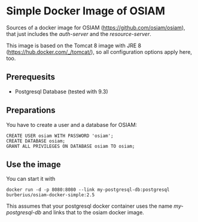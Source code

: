 # Simple Docker Image of OSIAM

Sources of a docker image for OSIAM (https://github.com/osiam/osiam), that just includes the _auth-server_ and the _resource-server_.

This image is based on the Tomcat 8 image with JRE 8 (https://hub.docker.com/_/tomcat/), so all configuration options apply here, too.

## Prerequesits

* Postgresql Database (tested with 9.3)

## Preparations

You have to create a user and a database for OSIAM:

    CREATE USER osiam WITH PASSWORD 'osiam';
    CREATE DATABASE osiam;
    GRANT ALL PRIVILEGES ON DATABASE osiam TO osiam;

## Use the image

You can start it with

    docker run -d -p 8080:8080 --link my-postgresql-db:postgresql burberius/osiam-docker-simple:2.5

This assumes that your postgresql docker container uses the name _my-postgresql-db_ and links that to the osiam docker image.
